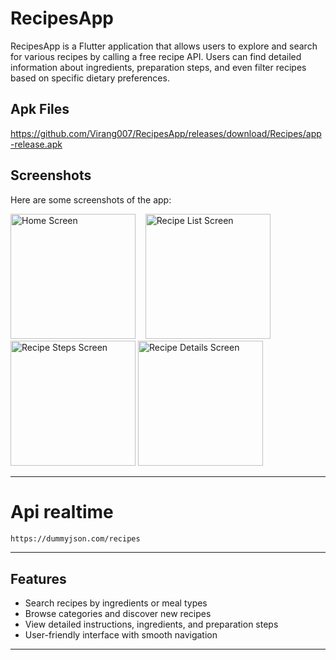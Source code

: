 # RecipesApp

RecipesApp is a Flutter application that allows users to explore and search for various recipes by calling a free recipe API. Users can find detailed information about ingredients, preparation steps, and even filter recipes based on specific dietary preferences.

## Apk Files 
https://github.com/Virang007/RecipesApp/releases/download/Recipes/app-release.apk


## Screenshots

Here are some screenshots of the app:

<img src="https://github.com/user-attachments/assets/3665e33c-1546-4406-a6e4-9a9a6e701c81" width="200" alt="Home Screen"/>&nbsp;&nbsp;&nbsp;
<img src="https://github.com/user-attachments/assets/467730c2-86b8-4d19-a6a3-fff36b0afa91" width="200" alt="Recipe List Screen"/>&nbsp;&nbsp;&nbsp;&nbsp;
<img src="https://github.com/user-attachments/assets/b7395732-3f12-4210-90ef-90e43980ee6e" width="200" alt="Recipe Steps Screen"/>
<img src="https://github.com/user-attachments/assets/49282fb1-7a18-4057-960f-5f5bf30830de" width="200" alt="Recipe Details Screen"/>&nbsp;&nbsp;&nbsp;&nbsp;



---
# Api realtime 
 ```bash
 https://dummyjson.com/recipes
```
---

## Features

- Search recipes by ingredients or meal types
- Browse categories and discover new recipes
- View detailed instructions, ingredients, and preparation steps
- User-friendly interface with smooth navigation

---


